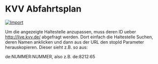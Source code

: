 # KVV Abfahrtsplan

[![Import](https://cdn.infobeamer.com/s/img/import.png)](https://info-beamer.com/use?url=https://github.com/info-beamer/package-kvv)

Um die angezeigte Haltestelle anzupassen, muss deren ID ueber http://live.kvv.de/
abgefragt werden. Dort einfach die Haltestelle Suchen, deren Namen anklicken und
dann aus der URL den stopId Parameter herauskopieren. Dieser sieht z.B. so aus:

de:NUMMER:NUMMER, also z.B. de:8212:65
